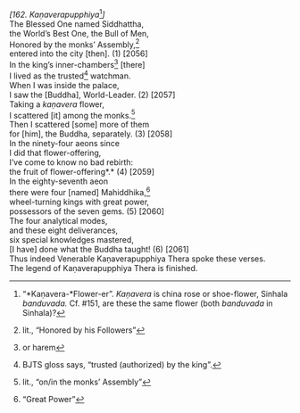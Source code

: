 *\[162. Kaṇaverapupphiya*[^1]*\]*  
The Blessed One named Siddhattha,  
the World’s Best One, the Bull of Men,  
Honored by the monks’ Assembly,[^2]  
entered into the city \[then\]. (1) \[2056\]  
In the king’s inner-chambers[^3] \[there\]  
I lived as the trusted[^4] watchman.  
When I was inside the palace,  
I saw the \[Buddha\], World-Leader. (2) \[2057\]  
Taking a *kaṇavera* flower,  
I scattered \[it\] among the monks.[^5]  
Then I scattered \[some\] more of them  
for \[him\], the Buddha, separately. (3) \[2058\]  
In the ninety-four aeons since  
I did that flower-offering,  
I’ve come to know no bad rebirth:  
the fruit of flower-offering*.* (4) \[2059\]  
In the eighty-seventh aeon  
there were four \[named\] Mahiddhika,[^6]  
wheel-turning kings with great power,  
possessors of the seven gems. (5) \[2060\]  
The four analytical modes,  
and these eight deliverances,  
six special knowledges mastered,  
\[I have\] done what the Buddha taught! (6) \[2061\]  
Thus indeed Venerable Kaṇaverapupphiya Thera spoke these verses.  
The legend of Kaṇaverapupphiya Thera is finished.  
[^1]: “*Kaṇavera-*Flower-er”. *Kaṇavera* is china rose or shoe-flower,
    Sinhala *banduvada.* Cf. \#151, are these the same flower (both
    *banduvada* in Sinhala)?  
[^2]: lit., “Honored by his Followers”  
[^3]: or harem  
[^4]: BJTS gloss says, “trusted (authorized) by the king”.  
[^5]: lit., “on/in the monks’ Assembly”  
[^6]: “Great Power”
